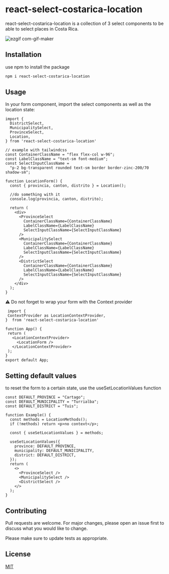 # react-select-costarica-location
react-select-costarica-location is a collection of 3 select components to be able to select places in Costa Rica. 



![ezgif com-gif-maker](https://github.com/luigyy/cr-places-select/assets/108197820/3d32e9ed-7984-4317-b720-383d9455f7ed)

## Installation

use npm to install the package

```bash
npm i react-select-costarica-location
```

## Usage

In your form component, import the select components as well as the location state: 


```tsx
import {
  DistrictSelect,
  MunicipalitySelect,
  ProvinceSelect,
  Location,
} from 'react-select-costarica-location'

// example with tailwindcss
const ContainerClassName = "flex flex-col w-96";
const LabelClassName = "text-sm font-medium";
const SelectInputClassName =
  "p-2 bg-transparent rounded text-sm border border-zinc-200/70 shadow-sm";

function LocationForm() {
  const { provincia, canton, distrito } = Location();

  //do something with it
  console.log(provincia, canton, distrito);

  return (
    <div>
      <ProvinceSelect
        ContainerClassName={ContainerClassName}
        LabelClassName={LabelClassName}
        SelectInputClassName={SelectInputClassName}
      />
      <MunicipalitySelect
        ContainerClassName={ContainerClassName}
        LabelClassName={LabelClassName}
        SelectInputClassName={SelectInputClassName}
      />
      <DistrictSelect
        ContainerClassName={ContainerClassName}
        LabelClassName={LabelClassName}
        SelectInputClassName={SelectInputClassName}
      />
    </div>
  );
}
```






 :warning: Do not forget to wrap your form with the Context provider 

 ```tsx
  import {
  ContextProvider as LocationContextProvider,
}  from 'react-select-costarica-location'

function App() {
  return (
    <LocationContextProvider>
      <LocationForm />
    </LocationContextProvider>
  );
}
export default App;
 ```
## Setting default values
to reset the form to a certain state, use the useSetLocationValues function 

```tsx
const DEFAULT_PROVINCE = "Cartago";
const DEFAULT_MUNICIPALITY = "Turrialba";
const DEFAULT_DISTRICT = "Tuis";

function Example() {
  const methods = LocationMethods();
  if (!methods) return <p>no context</p>;

  const { useSetLocationValues } = methods;

  useSetLocationValues({
    province: DEFAULT_PROVINCE,
    municipality: DEFAULT_MUNICIPALITY,
    district: DEFAULT_DISTRICT,
  });
  return (
    <>
      <ProvinceSelect />
      <MunicipalitySelect />
      <DistrictSelect />
    </>
  );
}
```

## Contributing

Pull requests are welcome. For major changes, please open an issue first
to discuss what you would like to change.

Please make sure to update tests as appropriate.

## License

[MIT](https://choosealicense.com/licenses/mit/)



